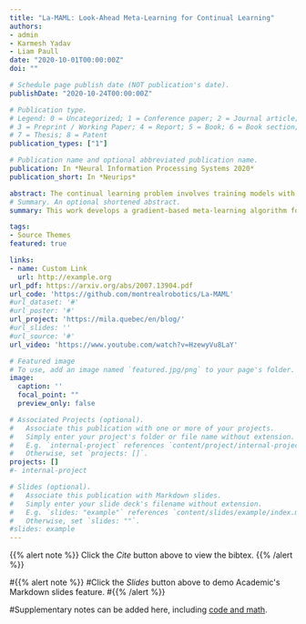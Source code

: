 ```yaml
---
title: "La-MAML: Look-Ahead Meta-Learning for Continual Learning"
authors:
- admin
- Karmesh Yadav
- Liam Paull
date: "2020-10-01T00:00:00Z"
doi: ""

# Schedule page publish date (NOT publication's date).
publishDate: "2020-10-24T00:00:00Z"

# Publication type.
# Legend: 0 = Uncategorized; 1 = Conference paper; 2 = Journal article;
# 3 = Preprint / Working Paper; 4 = Report; 5 = Book; 6 = Book section;
# 7 = Thesis; 8 = Patent
publication_types: ["1"]

# Publication name and optional abbreviated publication name.
publication: In *Neural Information Processing Systems 2020*
publication_short: In *Neurips*

abstract: The continual learning problem involves training models with limited capacityto perform well on a set of an unknown number of sequentially arriving tasks.While meta-learning shows great potential for reducing interference between oldand new tasks, the current training procedures tend to be either slow or offline,and sensitive to many hyper-parameters.  In this work, we proposeLook-aheadMAML (La-MAML), a fast optimisation-based meta-learning algorithm foronline-continual learning, aided by a small episodic memory. Our proposed modulationof per-parameter learning rates in our meta-learning update allows us to drawconnections to prior work onhypergradientsandmeta-descent. This provides amore flexible and efficient way to mitigatecatastrophic forgettingcompared toconventionalprior-basedmethods.La-MAMLachieves performance superior toother replay-based, prior-based and meta-learning based approaches for continuallearning on real-world visual classification benchmarks.
# Summary. An optional shortened abstract.
summary: This work develops a gradient-based meta-learning algorithm for efficient, online continual learning, that is robust and scalable to real-world visual benchmarks.

tags:
- Source Themes
featured: true

links:
- name: Custom Link
  url: http://example.org
url_pdf: https://arxiv.org/abs/2007.13904.pdf
url_code: 'https://github.com/montrealrobotics/La-MAML'
#url_dataset: '#'
#url_poster: '#'
url_project: 'https://mila.quebec/en/blog/'
#url_slides: ''
#url_source: '#'
url_video: 'https://www.youtube.com/watch?v=HzewyVu8LaY'

# Featured image
# To use, add an image named `featured.jpg/png` to your page's folder. 
image:
  caption: ''
  focal_point: ""
  preview_only: false

# Associated Projects (optional).
#   Associate this publication with one or more of your projects.
#   Simply enter your project's folder or file name without extension.
#   E.g. `internal-project` references `content/project/internal-project/index.md`.
#   Otherwise, set `projects: []`.
projects: []
#- internal-project

# Slides (optional).
#   Associate this publication with Markdown slides.
#   Simply enter your slide deck's filename without extension.
#   E.g. `slides: "example"` references `content/slides/example/index.md`.
#   Otherwise, set `slides: ""`.
#slides: example
---
```


{{% alert note %}}
Click the *Cite* button above to view the bibtex.
{{% /alert %}}

#{{% alert note %}}
#Click the *Slides* button above to demo Academic's Markdown slides feature.
#{{% /alert %}}

#Supplementary notes can be added here, including [code and math](https://sourcethemes.com/academic/docs/writing-markdown-latex/).


